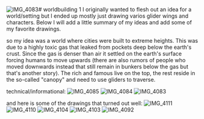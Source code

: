![IMG_4083](https://github.com/user-attachments/assets/8e93942a-135a-4aa1-a753-5a381f330618)# worldbuilding 1
I originally wanted to flesh out an idea for a world/setting but I ended up mostly just drawing varios glider wings and characters. Below I will add a little summary of my ideas and add some of my favorite drawings. 

so my idea was a world where cities were built to extreme heights. This was due to a highly toxic gas that leaked from pockets deep below the earth's crust. Since the gas is denser than air it settled on the earth's surface forcing humans to move upwards (there are also rumors of people who moved downwards instead that still remain in bunkers below the gas but that's another story). The rich and famous live on the top, the rest reside in the so-called "canopy" and need to use gliders to traverse.

technical/informational:
![IMG_4085](https://github.com/user-attachments/assets/f8b321d4-1b52-44a8-8361-484c66ad2c34)
![IMG_4084](https://github.com/user-attachments/assets/58a71f4f-23c1-47b5-8d6b-044cf610947b)
![IMG_4083](https://github.com/user-attachments/assets/14f8a93a-d500-474d-89d3-9115c7d33471)

and here is some of the drawings that turned out well:
![IMG_4111](https://github.com/user-attachments/assets/17a94e22-b875-4d2d-9842-760e3ccf143e)
![IMG_4110](https://github.com/user-attachments/assets/1ef77fb3-aff6-4edc-978e-f89c1ff855fc)
![IMG_4104](https://github.com/user-attachments/assets/d27281b1-9d81-4852-997c-f7f3134e636f)
![IMG_4103](https://github.com/user-attachments/assets/31277d46-b48d-4f98-a9fc-8711af5f2c7f)
![IMG_4092](https://github.com/user-attachments/assets/2acdb998-641e-4659-9d98-925f525b7c7c)

